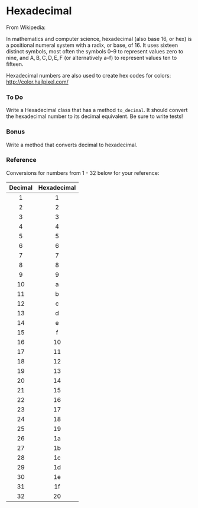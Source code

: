 # Hexadecimal

From Wikipedia:

In mathematics and computer science, hexadecimal (also base 16, or hex) is a positional numeral system with a radix, or base, of 16.
It uses sixteen distinct symbols, most often the symbols 0–9 to represent values zero to nine, and A, B, C, D, E, F (or alternatively a–f) to represent values ten to fifteen. 

Hexadecimal numbers are also used to create hex codes for colors: http://color.hailpixel.com/

### To Do

Write a Hexadecimal class that has a method `to_decimal`. It should convert the hexadecimal number to its decimal equivalent. Be sure to write tests!

### Bonus

Write a method that converts decimal to hexadecimal.

### Reference

Conversions for numbers from 1 - 32 below for your reference:

Decimal | Hexadecimal
|:------:|:-----------:
|1|1
|2|2
|3|3
|4|4
|5|5
|6|6
|7|7
|8|8
|9|9
|10|a
|11|b
|12|c
|13|d
|14|e
|15|f
|16|10
|17|11
|18|12
|19|13
|20|14
|21|15
|22|16
|23|17
|24|18
|25|19
|26|1a
|27|1b
|28|1c
|29|1d
|30|1e
|31|1f
|32|20
